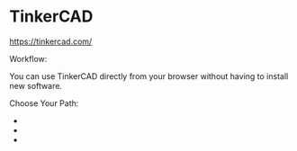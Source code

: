 TinkerCAD
=========

https://tinkercad.com/

Workflow:

You can use TinkerCAD directly from your browser without having to install new software.



Choose Your Path:

* 
*
*
